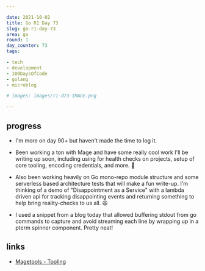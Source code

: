 ```yaml
---

date: 2021-10-02
title: Go R1 Day 73
slug: go-r1-day-73
area: go
round: 1
day_counter: 73
tags:

- tech
- development
- 100DaysOfCode
- golang
- microblog

# images: images/r1-d73-IMAGE.png

---
```


## progress

- I'm more on day 90+ but haven't made the time to log it.
- Been working a ton with Mage and have some really cool work I'll be writing up soon, including using for health checks on projects, setup of core tooling, encoding credentials, and more. 💯
- Also been working heavily on Go mono-repo module structure and some serverless based architecture tests that will make a fun write-up.
I'm thinking of a demo of "Disappointment as a Service" with a lambda driven api for tracking disappointing events and returning something to help bring reality-checks to us all. 😆

- I used a snippet from a blog today that allowed buffering stdout from go commands to capture and avoid streaming each line by wrapping up in a pterm spinner component.
Pretty neat!

## links

- [Magetools - Tooling](https://github.com/sheldonhull/magetools/tooling)
